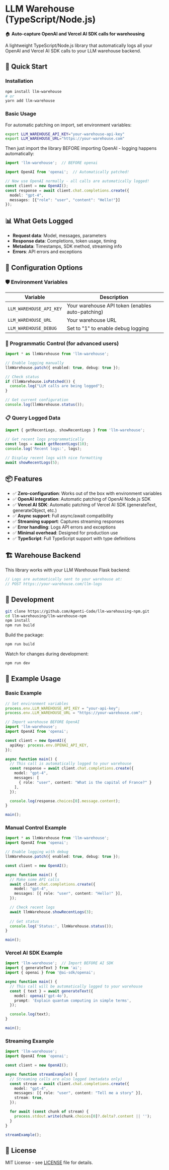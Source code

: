 # LLM Warehouse (TypeScript/Node.js)

🏠 **Auto-capture OpenAI and Vercel AI SDK calls for warehousing**

A lightweight TypeScript/Node.js library that automatically logs all your OpenAI and Vercel AI SDK calls to your LLM warehouse backend.

## 🚀 Quick Start

### Installation

```bash
npm install llm-warehouse
# or
yarn add llm-warehouse
```

### Basic Usage

For automatic patching on import, set environment variables:

```bash
export LLM_WAREHOUSE_API_KEY="your-warehouse-api-key"
export LLM_WAREHOUSE_URL="https://your-warehouse.com"
```

Then just import the library BEFORE importing OpenAI - logging happens automatically:

```typescript
import 'llm-warehouse';  // BEFORE openai

import OpenAI from 'openai';  // Automatically patched!

// Now use OpenAI normally - all calls are automatically logged!
const client = new OpenAI();
const response = await client.chat.completions.create({
  model: "gpt-4",
  messages: [{"role": "user", "content": "Hello!"}]
});
```

## 📊 What Gets Logged

- **Request data**: Model, messages, parameters
- **Response data**: Completions, token usage, timing
- **Metadata**: Timestamps, SDK method, streaming info
- **Errors**: API errors and exceptions

## 🔧 Configuration Options

### 🛡️ Environment Variables

| Variable | Description |
|----------|-------------|
| `LLM_WAREHOUSE_API_KEY` | Your warehouse API token (enables auto-patching) |
| `LLM_WAREHOUSE_URL` | Your warehouse URL |
| `LLM_WAREHOUSE_DEBUG` | Set to "1" to enable debug logging |

### 🔄 Programmatic Control (for advanced users)

```typescript
import * as llmWarehouse from 'llm-warehouse';

// Enable logging manually
llmWarehouse.patch({ enabled: true, debug: true });

// Check status
if (llmWarehouse.isPatched()) {
  console.log("LLM calls are being logged");
}

// Get current configuration
console.log(llmWarehouse.status());
```

### 📋 Query Logged Data

```typescript
import { getRecentLogs, showRecentLogs } from 'llm-warehouse';

// Get recent logs programmatically
const logs = await getRecentLogs(10);
console.log('Recent logs:', logs);

// Display recent logs with nice formatting
await showRecentLogs(5);
```

## 📦 Features

- ✅ **Zero-configuration**: Works out of the box with environment variables
- ✅ **OpenAI integration**: Automatic patching of OpenAI Node.js SDK
- ✅ **Vercel AI SDK**: Automatic patching of Vercel AI SDK (generateText, generateObject, etc.)
- ✅ **Async support**: Full async/await compatibility
- ✅ **Streaming support**: Captures streaming responses
- ✅ **Error handling**: Logs API errors and exceptions
- ✅ **Minimal overhead**: Designed for production use
- ✅ **TypeScript**: Full TypeScript support with type definitions

## 🏗️ Warehouse Backend

This library works with your LLM Warehouse Flask backend:

```typescript
// Logs are automatically sent to your warehouse at:
// POST https://your-warehouse.com/llm-logs
```

## 🧪 Development

```bash
git clone https://github.com/Agenti-Code/llm-warehousing-npm.git
cd llm-warehousing/llm-warehouse-npm
npm install
npm run build
```

Build the package:
```bash
npm run build
```

Watch for changes during development:
```bash
npm run dev
```

## 🎯 Example Usage

### Basic Example

```typescript
// Set environment variables
process.env.LLM_WAREHOUSE_API_KEY = "your-api-key";
process.env.LLM_WAREHOUSE_URL = "https://your-warehouse.com";

// Import warehouse BEFORE OpenAI
import 'llm-warehouse';
import OpenAI from 'openai';

const client = new OpenAI({
  apiKey: process.env.OPENAI_API_KEY,
});

async function main() {
  // This call is automatically logged to your warehouse
  const response = await client.chat.completions.create({
    model: "gpt-4",
    messages: [
      { role: "user", content: "What is the capital of France?" }
    ],
  });

  console.log(response.choices[0].message.content);
}

main();
```

### Manual Control Example

```typescript
import * as llmWarehouse from 'llm-warehouse';
import OpenAI from 'openai';

// Enable logging with debug
llmWarehouse.patch({ enabled: true, debug: true });

const client = new OpenAI();

async function main() {
  // Make some API calls
  await client.chat.completions.create({
    model: "gpt-4",
    messages: [{ role: "user", content: "Hello!" }],
  });

  // Check recent logs
  await llmWarehouse.showRecentLogs(3);
  
  // Get status
  console.log('Status:', llmWarehouse.status());
}

main();
```

### Vercel AI SDK Example

```typescript
import 'llm-warehouse';  // Import BEFORE AI SDK
import { generateText } from 'ai';
import { openai } from '@ai-sdk/openai';

async function main() {
  // This call will be automatically logged to your warehouse
  const { text } = await generateText({
    model: openai('gpt-4o'),
    prompt: 'Explain quantum computing in simple terms',
  });

  console.log(text);
}

main();
```

### Streaming Example

```typescript
import 'llm-warehouse';
import OpenAI from 'openai';

const client = new OpenAI();

async function streamExample() {
  // Streaming calls are also logged (metadata only)
  const stream = await client.chat.completions.create({
    model: "gpt-4",
    messages: [{ role: "user", content: "Tell me a story" }],
    stream: true,
  });

  for await (const chunk of stream) {
    process.stdout.write(chunk.choices[0]?.delta?.content || '');
  }
}

streamExample();
```

## 📝 License

MIT License - see [LICENSE](LICENSE) file for details.
